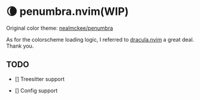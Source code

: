 # 🌘 penumbra.nvim(WIP)

Original color theme: [nealmckee/penumbra](https://github.com/nealmckee/penumbra)

As for the colorscheme loading logic, I referred to [dracula.nvim](https://github.com/Mofiqul/dracula.nvim) a great deal.
Thank you.

## TODO

- [] Treesitter support

- [] Config support
